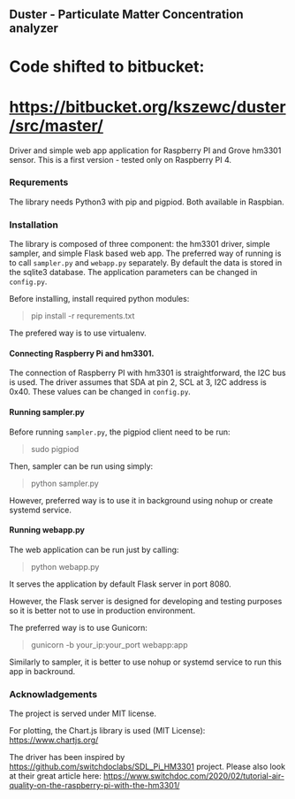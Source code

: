 ## Duster - Particulate Matter Concentration analyzer
# Code shifted to bitbucket:
# https://bitbucket.org/kszewc/duster/src/master/

Driver and simple web app application for Raspberry PI and Grove hm3301 sensor.
This is a first version  - tested only on Raspberry PI 4.

### Requrements

The library needs Python3 with pip and pigpiod.
Both available in Raspbian.

### Installation

The library is composed of three component: the hm3301 driver, simple sampler, and simple Flask based web app.
The preferred way of running is to call `sampler.py` and `webapp.py` separately. 
By default the data is stored in the sqlite3 database.
The application parameters can be changed in `config.py`.

Before installing, install required python modules:
> pip install -r requrements.txt

The prefered way is to use virtualenv.

#### Connecting Raspberry Pi and hm3301.

The connection of Raspberry PI with hm3301 is straightforward, the I2C bus is used.
The driver assumes that SDA at pin 2, SCL at 3, I2C address is 0x40.
These values can be changed in `config.py`.

#### Running sampler.py

Before running `sampler.py`, the pigpiod client need to be run:
> sudo pigpiod

Then, sampler can be run using simply:
> python sampler.py

However, preferred way is to use it in background using nohup or create systemd service.

#### Running webapp.py

The web application can be run just by calling:
> python webapp.py

It serves the application by default Flask server in port 8080.

However, the Flask server is designed for developing and testing purposes so it is better not to use in production environment.

The preferred way is to use Gunicorn:
> gunicorn -b your_ip:your_port webapp:app

Similarly to sampler, it is better to use nohup or systemd service to run this app in backround.

### Acknowladgements

The project is served under MIT license.

For plotting, the Chart.js library is used (MIT License): https://www.chartjs.org/

The driver has been inspired by https://github.com/switchdoclabs/SDL_Pi_HM3301 project. 
Please also look at their great article here: https://www.switchdoc.com/2020/02/tutorial-air-quality-on-the-raspberry-pi-with-the-hm3301/


